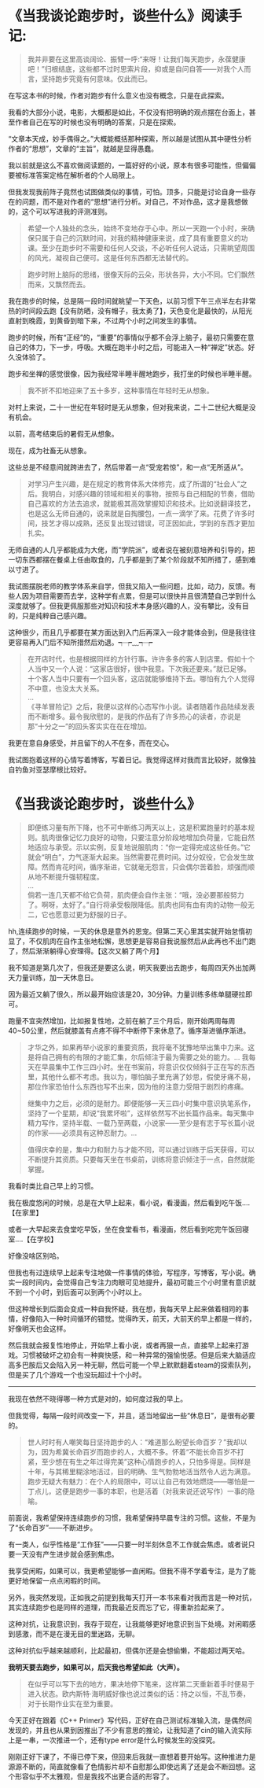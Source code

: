 # 《当我谈论跑步时，谈些什么》阅读手记:

> 我并非要在这里高谈阔论、振臂一呼:“来呀！让我们每天跑步，永葆健康吧！”归根结底，这些都不过时思索片段，抑或是自问自答——对我个人而言，坚持跑步究竟有何意味。仅此而已。<br>

在写这本书的时候，作者对跑步有什么意义也没有概念，只是在此探索。<br>

我看的大部分小说，电影，大概都是如此，不仅没有把明确的观点摆在台面上，甚至作者自己在写的时候也没有明确的答案，只是在探索。<br>

“文章本天成，妙手偶得之。”大概能概括那种探索，所以越是试图从其中硬性分析作者的“思想”，文章的“主旨”，就越是显得愚蠢。<br>

我以前就是这么不喜欢做阅读题的，一篇好好的小说，原本有很多可能性，但偏偏要被标准答案定格在解析者的个人局限上。<br>

但我发现我前阵子竟然也试图做类似的事情，可怕。顶多，只能是讨论自身一些存在的问题，而不是对作者的“思想”进行分析。对自己，不对作品，这才是我想做的，这个可以写进我的评测准则。<br>

> 希望一个人独处的念头，始终不变地存于心中。所以一天跑一个小时，来确保只属于自己的沉默时间，对我的精神健康来说，成了具有重要意义的功课。至少在跑步时不需要和任何人交谈，不必听任何人说话，只需眺望周围的风光，凝视自己便可。这是任何东西都无法替代的。<br>

> 跑步时附上脑际的思绪，很像天际的云朵，形状各异，大小不同。它们飘然而来，又飘然而去。<br>

我在跑步的时候，总是隔一段时间就眺望一下天色，以前习惯下午三点半左右非常热的时间段去跑【没有防晒，没有帽子，我太勇了】，天色变化是最快的，从阳光直射到晚霞，到黄昏到暗下来，不过两个小时之间发生的事情。<br>

跑步的时候，所有“正经”的，“重要”的事情似乎都不会浮上脑子，最初只需要在意自己的体力，下一步，呼吸。大概在跑半小时之后，可能进入一种“禅定”状态。好久没体验了。<br>

跑步和坐禅的感觉很像，因为我经常半睡半醒地跑步，我打坐的时候也半睡半醒。<br>

> 我不折不扣地迎来了五十多岁，这种事情在年轻时无从想象。<br>

对村上来说，二十一世纪在年轻时是无从想象，但对我来说，二十二世纪大概是没有机会。<br>

以前，高考结束后的暑假无从想象。<br>

现在，成为社畜无从想象。<br>

这些总是不经意间就跨进去了，然后带着一点“受宠若惊”，和一点“无所适从”。<br>

> 对学习产生兴趣，是在规定的教育体系大体修完，成了所谓的“社会人”之后。我明白，对感兴趣的领域和相关的事物，按照与自己相配的节奏，借助自己喜欢的方法去追求，就能极其高效掌握知识和技术。比如说翻译技艺，也是这么无师自通的，说来就是自掏腰包，一点一滴学了来。花费了许多时间，技艺才得以成熟，还反复出现过错误，可正因如此，学到的东西才更加扎实。<br>

无师自通的人几乎都能成为大佬，而“学院派”，或者说在被刻意培养和引导的，把一切东西都摆在餐桌上任由取食的，几乎都是到了某个阶段就不知所措了，感到难以寸进了。<br>

我试图摆脱老师的教学体系来自学，但我又陷入一些问题，比如，动力，反馈。有些人因为项目需要而去学，这种学有点累，但是可以很快并且很清楚自己学到什么深度就够了。但我更佩服那些对知识和技术本身感兴趣的人，没有攀比，没有目的，只是纯粹自己感兴趣。<br>

这种很少，而且几乎都要在某方面达到入门后再深入一段才能体会到，但是我往往更容易再入门后不知所措然后劝退。┭┮﹏┭┮<br>

> 在开店时代，也是根据同样的方针行事。许许多多的客人到店里。假如十个人当中又一个人说：“这家店很好，很中我意。下次我还要来。”就已足够。十个客人当中只要有一个回头客，这店就能够维持下去。哪怕有九个人觉得不中意，也没太大关系。<br>
> ...<br>
> 《寻羊冒险记》之后，我便以这样的心态写作小说。读者随着作品陆续发表而不断增多。最令我欣慰的，是我的作品有了许多热心的读者，亦说是那“十分之一”的回头客实实在在在增加。<br>

我更在意自身感受，并且留下的人不在多，而在交心。<br>

我试图抱着这样的心情写着博客，写着日记。我觉得这样对我而言比较好，就像独自钓鱼对亚瑟摩根比较好。<br>

# 《当我谈论跑步时，谈些什么》

> 即便练习量有所下降，也不可中断练习两天以上，这是积累跑量时的基本规则。肌肉很像记忆力良好的动物，只要注意分阶段地增加负荷量，它能自然地适应与承受。示以实例，反复地说服肌肉：“你一定得完成这些任务。”它就会“明白”，力气逐渐大起来。当然需要花费时间。过分奴役，它会发生故障。然而肯花时间，循序渐进，它就毫无怨言，只会偶尔苦着脸，顽强而顺从地不断提升强韧程度。<br>
> ...<br>
> 倘若一连几天都不给它负荷，肌肉便会自作主张：“哦，没必要那般努力了。啊呀，太好了。”自行将承受极限降低。肌肉也同有血有肉的动物一般无二，它也愿意过更为舒服的日子。<br>

hh,连续跑步的时候，一天的休息是意外的恩宠。但第二天心里其实就开始怠惰初显了，不仅肌肉在自作主张地松懈，思想更是容易自我说服然后从此再也不出门跑了，然后渐渐躺得心安理得。【这次又躺了两个月】<br>

我不知道是第几次了，但我还是要这么说，明天我要出去跑步，每周四天外出加两天力量训练，加一天休息日。<br>

因为最近又躺了很久，所以最开始应该是20，30分钟。力量训练多练单腿硬拉即可。<br>

跑量不宜突然增加，比如报复性地，之前在躺了三个月后，刚开始两周每周40~50公里，然后就膝盖有点疼不得不中断停下来休息了。循序渐进循序渐进。<br>

> 才华之外，如果再举小说家的重要资质，我将毫不犹豫地举出集中力来。这是将自己拥有的有限的才能汇集，尔后倾注于最为需要之处的能力。... 我每天在早晨集中工作三四小时。坐在书案前，将意识仅仅倾斜于正在写的东西里，其他什么都不考虑。我以为，哪怕脑子里充满了妙思，假使牙痛不易，那位作家恐怕什么东西也写不出来，因为他的注意力受阻于剧烈的疼痛。<br>
>
> 继集中力之后，必须的是耐力。即便能够一天三四小时集中意识执笔系作，坚持了一个星期，却说“我累坏啦”，这样依然写不出长篇作品来。每天集中精力写作，坚持半载、一载乃至两载，小说家——至少是有志于写长篇小说的作家——必须具有这种忍耐力。...<br>
>
> 值得庆幸的是，集中力和耐力与才能不同，可以通过训练于后天获得，可以不断提升其资质。只要每天坐在书桌前，训练将意识倾注于一点，自然就能掌握。<br>

我看时类比自己早上的习惯。<br>

我在极度悠闲的时候，总是在大早上起来，看小说，看漫画，然后看到吃午饭....【在家里】<br>

或者一大早起来去食堂吃早饭，坐在食堂看书，看漫画，然后看到吃完午饭回寝室....【在学校】<br>

好像没啥区别哈。<br>

但我也有过连续早上起来专注地做一件事情的体验，写程序，写博客，写小说。确实一段时间内，会觉得自己专注力肉眼可见地提升，最初可能三个小时里有意识就不到一个小时，到后面可以到两个小时以上。<br>

但这种增长到后面会变成一种自我怀疑，我在想，我每天早上起来做着相同的事情，好像陷入一种时间循环的错觉。觉得昨天，前天，大前天的早上都是一样的，好像明天也会这样。<br>

然后我就会报复性地停止，开始早上看小说，或者再狠一点，直接早上起来打游戏。习惯被破坏之初会有一种爽快感，和一种异常的强愉悦感。但是后来大脑适应高多巴胺后又会陷入另一种无聊，然后可能一个早上默默翻着steam的探索队列，但是买了几个游戏一个也没玩超过十个小时。<br>

---

我现在依然不晓得哪一种方式是对的，如何度过我的早上。<br>

但我觉得，每隔一段时间改变一下，并且，适当地留出一些“休息日”，是很有必要的。<br>

> 世人时时有人嘲笑每日坚持跑步的人：“难道那么盼望长命百岁？”我却以为，因为希冀长命百岁而跑步的人，大概不多。怀着“不能长命百岁不打紧，至少想在有生之年过得完美”这种心情跑步的人，只怕多得是。同样是十年，与其稀里糊涂地活过，目的明确、生气勃勃地活当然令人远为满意。跑步无疑大有魅力：在个人的局限中，可以让自己有效地燃烧——哪怕是一丁点儿，这便是跑步一事的本职，也是活着（对我来说还说写作）一事的隐喻。<br>

前面说，我希望保持连续跑步的习惯，我希望保持早晨专注的习惯。这些，不是为了“长命百岁”——不断进步。<br>

有一类人，似乎性格是“工作狂”——只要一时半刻休息不工作就会焦虑。或者说只要一天没有产生进步就会感到焦虑。<br>

我享受闲暇，如果可以，我更希望能够一直闲暇。但我不得不学着专注，是为了能更好地保留一点点闲暇的时间。<br>

另外，我突然发现，正如我之前提到我每天打开一本书来看对我而言是一种对抗，其实连续跑步也是同样的道理，而我最近反而忘了它，得重新捡起来了。<br>

这种对抗，让我意识到，我存于现在，让我能够更好地意识到当下处境。对闲暇感到感激，而不是在漫无目的里迷路，无聊。<br>

这种对抗似乎越来越顺利，比起最初，但偶尔还是会想偷懒，不能超过两天哈。<br>

**我明天要去跑步，如果可以，后天我也希望如此（大声）。**<br>

> 在似乎可以写下去的地方，果决地停下笔来，这样第二天重新着手时便易于进入状态。欧内斯特·海明威好像也说过类似的话：持之以恒，不乱节奏，对于长期作业实在至为重要。<br>

今天正好在跟着《C++ Primer》写代码，正好在自己测试标准输入流，是偶然间发现的，并且也从果到因推出了不少有意思的推论，让我知道了cin的输入流实际上是一串，一次推进一个，还有type error是什么时候发生的没探究。<br>

刚刚正好下课了，不得已停下来，但回来后我就一直想着要开始写。这种推进力是源源不断的，简直就像看了色情影片却不自慰那么即使远离了还是会不断回想。这个形容似乎不太雅观，但是我找不出更合适的形容了。<br>

